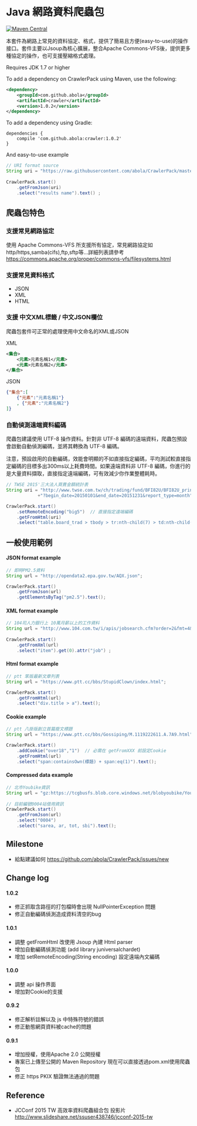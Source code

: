 # Java 網路資料爬蟲包
[![Maven Central](https://maven-badges.herokuapp.com/maven-central/com.github.abola/crawler/badge.svg)](https://maven-badges.herokuapp.com/maven-central/com.github.abola/crawler)

本套件為網路上常見的資料協定、格式，提供了簡易且方便(easy-to-use)的操作接口。套件主要以Jsoup為核心擴展，整合Apache Commons-VFS後，提供更多種協定的操作，也可支援壓縮格式處理。

Requires JDK 1.7 or higher

To add a dependency on CrawlerPack using Maven, use the following:
```xml
<dependency>
    <groupId>com.github.abola</groupId>
    <artifactId>crawler</artifactId>
    <version>1.0.2</version>
</dependency>
```
To add a dependency using Gradle:
```
dependencies {
    compile 'com.github.abola:crawler:1.0.2'
}
```

And easy-to-use example
```java
// URI format source
String uri = "https://raw.githubusercontent.com/abola/CrawlerPack/master/test.json";
    
CrawlerPack.start()
    .getFromJson(uri)
    .select("results name").text() ;
```

## 爬蟲包特色
### 支援常見網路協定
使用 Apache Commons-VFS 所支援所有協定，常見網路協定如http/https,samba(cifs),ftp,sftp等…詳細列表請參考 https://commons.apache.org/proper/commons-vfs/filesystems.html

### 支援常見資料格式
* JSON
* XML
* HTML 

### 支援 中文XML標籤 / 中文JSON欄位
爬蟲包套件可正常的處理使用中文命名的XML或JSON

XML
```xml
<集合>
    <元素>元素名稱1</元素>
    <元素>元素名稱2</元素>
</集合>
```

JSON
```json
{"集合":[
    {"元素":"元素名稱1"}
    , {"元素":"元素名稱2"}
]}
```
### 自動偵測遠端資料編碼
爬蟲包建議使用 UTF-8 操作資料。針對非 UTF-8 編碼的遠端資料，爬蟲包預設會啟動自動偵測編碼，並將其轉換為 UTF-8 編碼。

注意，預設啟用的自動編碼，效能會明顯的不如直接指定編碼，平均測試較直接指定編碼的目標多出300ms以上耗費時間。如果遠端資料非 UTF-8 編碼，你進行的是大量資料擷取，直接指定遠端編碼，可有效減少你作業整體耗時。

```java
// TWSE 2015'三大法人買賣金額統計表
String uri = "http://www.twse.com.tw/ch/trading/fund/BFI82U/BFI82U_print.php"
            +"?begin_date=20150101&end_date=20151231&report_type=month";

CrawlerPack.start()
    .setRemoteEncoding("big5")  // 直接指定遠端編碼
    .getFromHtml(uri)
    .select("table.board_trad > tbody > tr:nth-child(7) > td:nth-child(4)").text()
```

## 一般使用範例

#### JSON format example
```java
// 即時PM2.5資料
String url = "http://opendata2.epa.gov.tw/AQX.json";

CrawlerPack.start()
    .getFromJson(url)
    .getElementsByTag("pm2.5").text();
```

#### XML format example
```java    
// 104司人力銀行上 10萬月薪以上的工作資料
String url = "http://www.104.com.tw/i/apis/jobsearch.cfm?order=2&fmt=4&cols=JOB,NAME&slmin=100000&sltp=S&pgsz=20";
    
CrawlerPack.start()
    .getFromXml(url)
    .select("item").get(0).attr("job") ;
```
#### Html format example
```java
// ptt 笨版最新文章列表
String url = "https://www.ptt.cc/bbs/StupidClown/index.html";

CrawlerPack.start()
    .getFromHtml(url)
    .select("div.title > a").text();
```

#### Cookie example
```java
// ptt 八掛版創立首篇廢文標題
String url = "https://www.ptt.cc/bbs/Gossiping/M.1119222611.A.7A9.html";

CrawlerPack.start()
    .addCookie("over18","1")  // 必需在 getFromXXX 前設定Cookie
    .getFromHtml(url)
    .select("span:containsOwn(標題) + span:eq(1)").text();
```

#### Compressed data example
```java
// 北市Youbike資訊
String url = "gz:https://tcgbusfs.blob.core.windows.net/blobyoubike/YouBikeTP.gz";
    
// 目前編號0004站借用資訊
CrawlerPack.start()
    .getFromJson(url)
    .select("0004")
    .select("sarea, ar, tot, sbi").text();
```

## Milestone
* 給點建議如何 https://github.com/abola/CrawlerPack/issues/new

## Change log
#### 1.0.2
* 修正抓取含路徑的打包檔時會出現 NullPointerException 問題
* 修正自動編碼偵測造成資料清空的bug

#### 1.0.1
* 調整 getFromHtml 改使用 Jsoup 內建 Html parser
* 增加自動編碼偵測功能  (add library juniversalchardet)
* 增加 setRemoteEncoding(String encoding) 設定遠端內文編碼

#### 1.0.0
* 調整 api 操作界面
* 增加對Cookie的支援

#### 0.9.2
* 修正解析註解以及 js 中特殊符號的錯誤
* 修正動態網頁資料被cache的問題

#### 0.9.1
* 增加授權，使用Apache 2.0 公開授權
* 專案已上傳至公開的 Maven Repository 現在可以直接透過pom.xml使用爬蟲包
* 修正 https PKIX 驗證無法通過的問題

## Reference
* JCConf 2015 TW 高效率資料爬蟲組合包 投影片 http://www.slideshare.net/ssuser438746/jcconf-2015-tw
